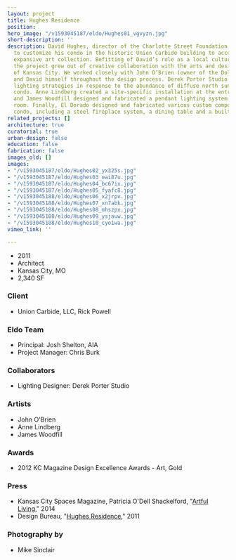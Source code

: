 ```yaml
---
layout: project
title: Hughes Residence
position: 
hero_image: "/v1593045187/eldo/Hughes01_vgvyzn.jpg"
short-description: ''
description: David Hughes, director of the Charlotte Street Foundation, asked El Dorado
  to customize his condo in the historic Union Carbide building to accomodate his
  expansive art collection. Befitting of David’s role as a local cultural leader,
  the project grew out of creative collaboration with the arts and design community
  of Kansas City. We worked closely with John O’Brien (owner of the Dolphin gallery),
  and David himself throughout the design process. Derek Porter Studio developed ambient
  lighting strategies in response to the abundance of diffuse north sunlight in the
  condo. Anne Lindberg created a site-specific installation at the entry vestibule
  and James Woodfill designed and fabricated a pendant lighting system for the dining
  room. Finally, El Dorado designed and fabricated various custom components for the
  condo, including a steel fireplace system, a dining table and a built-in desk.
related_projects: []
architecture: true
curatorial: true
urban-design: false
education: false
fabrication: false
images_old: []
images:
- "/v1593045187/eldo/Hughes02_yx325s.jpg"
- "/v1593045187/eldo/Hughes03_eai87u.jpg"
- "/v1593045187/eldo/Hughes04_bc67ix.jpg"
- "/v1593045187/eldo/Hughes05_fyafc8.jpg"
- "/v1593045188/eldo/Hughes06_x2jrpv.jpg"
- "/v1593045188/eldo/Hughes07_xn7abk.jpg"
- "/v1593045188/eldo/Hughes08_mhszpx.jpg"
- "/v1593045188/eldo/Hughes09_ysjauw.jpg"
- "/v1593045188/eldo/Hughes10_cyo1wa.jpg"
vimeo_link: ''

---
```

* 2011
* Architect
* Kansas City, MO
* 2,340 SF

### Client

* Union Carbide, LLC, Rick Powell

### Eldo Team

* Principal: Josh Shelton, AIA
* Project Manager: Chris Burk

### Collaborators

* Lighting Designer: Derek Porter Studio

### Artists

* John O'Brien
* Anne Lindberg
* James Woodfill

### Awards

* 2012 KC Magazine Design Excellence Awards - Art, Gold

### Press

* Kansas City Spaces Magazine, Patricia O'Dell Shackelford, "[Artful Living](assets.ctfassets.net/7ceafwpo4r5g/2NzZZYM16mspS0LpktBnli/da3804a5f11ec02216a78a544945175c/2014-Spaces_Magazine-Hughes_Residence.pdf)," 2014
* Design Bureau, "[Hughes Residence](assets.ctfassets.net/7ceafwpo4r5g/267234WgBPrT7Dhmu5p9HD/3c0a4f447d99f7666f8b0374dd7c3adf/2011-Design_Bureau-Kansas_City_Overhaul-Hughes_Residence_and_Woodruff_Sweitzer.pdf)," 2011

### Photography by

* Mike Sinclair